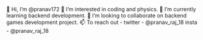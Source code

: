 👋 Hi, I’m @pranav172
👀 I’m interested in coding and physics.
🌱 I’m currently learning backend development.
💞️ I’m looking to collaborate on backend games development project.
📫 To reach out -
    twitter - @pranav_raj_18
    insta - @pranav_raj_18
    

<!---
pranav172/pranav172 is a ✨ special ✨ repository because its `README.md` (this file) appears on your GitHub profile.
You can click the Preview link to take a look at your changes.
--->
